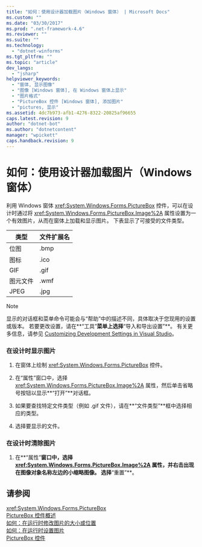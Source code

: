 ```yaml
---
title: "如何：使用设计器加载图片（Windows 窗体） | Microsoft Docs"
ms.custom: ""
ms.date: "03/30/2017"
ms.prod: ".net-framework-4.6"
ms.reviewer: ""
ms.suite: ""
ms.technology: 
  - "dotnet-winforms"
ms.tgt_pltfrm: ""
ms.topic: "article"
dev_langs: 
  - "jsharp"
helpviewer_keywords: 
  - "窗体, 显示图像"
  - "图像 [Windows 窗体], 在 Windows 窗体上显示"
  - "图片格式"
  - "PictureBox 控件 [Windows 窗体], 添加图片"
  - "pictures, 显示"
ms.assetid: 4dc7b973-afb1-4276-8322-20825af96655
caps.latest.revision: 9
author: "dotnet-bot"
ms.author: "dotnetcontent"
manager: "wpickett"
caps.handback.revision: 9
---
```

# 如何：使用设计器加载图片（Windows 窗体）
利用 Windows 窗体 <xref:System.Windows.Forms.PictureBox> 控件，可以在设计时通过将 <xref:System.Windows.Forms.PictureBox.Image%2A> 属性设置为一个有效图片，从而在窗体上加载和显示图片。  下表显示了可接受的文件类型。  
  
|类型|文件扩展名|  
|--------|-----------|  
|位图|.bmp|  
|图标|.ico|  
|GIF|.gif|  
|图元文件|.wmf|  
|JPEG|.jpg|  
  
> [!NOTE]
>  显示的对话框和菜单命令可能会与“帮助”中的描述不同，具体取决于您现用的设置或版本。  若要更改设置，请在**“工具”**菜单上选择**“导入和导出设置”**。  有关更多信息，请参见 [Customizing Development Settings in Visual Studio](http://msdn.microsoft.com/zh-cn/22c4debb-4e31-47a8-8f19-16f328d7dcd3)。  
  
### 在设计时显示图片  
  
1.  在窗体上绘制 <xref:System.Windows.Forms.PictureBox> 控件。  
  
2.  在“属性”窗口中，选择 <xref:System.Windows.Forms.PictureBox.Image%2A> 属性，然后单击省略号按钮以显示**“打开”**对话框。  
  
3.  如果要查找特定文件类型（例如 .gif 文件），请在**“文件类型”**框中选择相应的类型。  
  
4.  选择要显示的文件。  
  
### 在设计时清除图片  
  
1.  在**“属性”**窗口中，选择 <xref:System.Windows.Forms.PictureBox.Image%2A> 属性，并右击出现在图像对象名称左边的小缩略图像。  选择**“重置”**。  
  
## 请参阅  
 <xref:System.Windows.Forms.PictureBox>   
 [PictureBox 控件概述](../../../../docs/framework/winforms/controls/picturebox-control-overview-windows-forms.md)   
 [如何：在运行时修改图片的大小或位置](../../../../docs/framework/winforms/controls/how-to-modify-the-size-or-placement-of-a-picture-at-run-time-windows-forms.md)   
 [如何：在运行时设置图片](../../../../docs/framework/winforms/controls/how-to-set-pictures-at-run-time-windows-forms.md)   
 [PictureBox 控件](../../../../docs/framework/winforms/controls/picturebox-control-windows-forms.md)